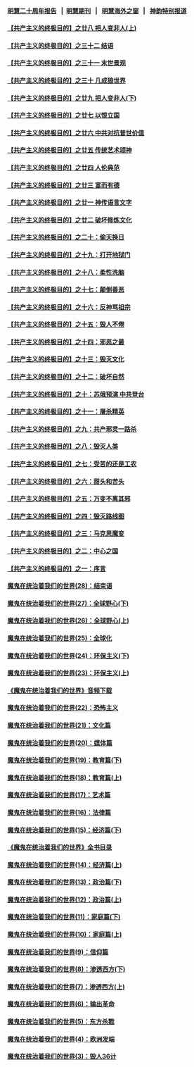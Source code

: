 #### [明慧二十周年报告](https://github.com/gfw-breaker/mh-reports/blob/master/README.md?t=07141336) &nbsp;&nbsp;|&nbsp;&nbsp;[明慧期刊](https://github.com/gfw-breaker/mh-qikan) &nbsp;&nbsp;|&nbsp;&nbsp; [明慧海外之窗](https://github.com/gfw-breaker/mh-news/blob/master/README.md?t=07141336) &nbsp;&nbsp;|&nbsp;&nbsp; [神韵特别报道](https://github.com/gfw-breaker/mh-news/blob/master/shenyun.md?t=07141336) 

#### [【共产主义的终极目的】之廿八 把人变非人(上)](../pages/nsc422/n11340492.md?t=07141336) 

#### [【共产主义的终极目的】之三十二 结语](../pages/nsc422/n11360535.md?t=07141336) 

#### [【共产主义的终极目的】之三十一 末世景观](../pages/nsc422/n11351129.md?t=07141336) 

#### [【共产主义的终极目的】之三十 几成狼世界](../pages/nsc422/n11348280.md?t=07141336) 

#### [【共产主义的终极目的】之廿九 把人变非人(下)](../pages/nsc422/n11344140.md?t=07141336) 

#### [【共产主义的终极目的】之廿七 以恨立国](../pages/nsc422/n11336944.md?t=07141336) 

#### [【共产主义的终极目的】之廿六 中共对抗普世价值](../pages/nsc422/n11324785.md?t=07141336) 

#### [【共产主义的终极目的】之廿五 传统艺术颂神](../pages/nsc422/n11296396.md?t=07141336) 

#### [【共产主义的终极目的】之廿四 人伦典范](../pages/nsc422/n11296397.md?t=07141336) 

#### [【共产主义的终极目的】之廿三 富而有德](../pages/nsc422/n11283598.md?t=07141336) 

#### [【共产主义的终极目的】之廿一 神传语言文字](../pages/nsc422/n11263265.md?t=07141336) 

#### [【共产主义的终极目的】之廿二 破坏修炼文化](../pages/nsc422/n11245728.md?t=07141336) 

#### [【共产主义的终极目的】之二十：偷天换日](../pages/nsc422/n11238846.md?t=07141336) 

#### [【共产主义的终极目的】之十九：打开地狱门](../pages/nsc422/n11206376.md?t=07141336) 

#### [【共产主义的终极目的】之十八：柔性洗脑](../pages/nsc422/n11199994.md?t=07141336) 

#### [【共产主义的终极目的】之十七：颠倒善恶](../pages/nsc422/n11179782.md?t=07141336) 

#### [【共产主义的终极目的】之十六：反神骂祖宗](../pages/nsc422/n11166798.md?t=07141336) 

#### [【共产主义的终极目的】之十五：毁人不倦](../pages/nsc422/n11166792.md?t=07141336) 

#### [【共产主义的终极目的】之十四：邪恶之最](../pages/nsc422/n11150249.md?t=07141336) 

#### [【共产主义的终极目的】之十三：毁灭文化](../pages/nsc422/n11135227.md?t=07141336) 

#### [【共产主义的终极目的】之十二：破坏自然](../pages/nsc422/n11135214.md?t=07141336) 

#### [【共产主义的终极目的】之十：苏俄预演 中共登台](../pages/nsc422/n11118424.md?t=07141336) 

#### [【共产主义的终极目的】之十一：屠杀精英](../pages/nsc422/n11118442.md?t=07141336) 

#### [【共产主义的终极目的】之九：共产邪灵一路杀](../pages/nsc422/n11114139.md?t=07141336) 

#### [【共产主义的终极目的】之八：毁灭人类](../pages/nsc422/n11108503.md?t=07141336) 

#### [【共产主义的终极目的】之七：受苦的还是工农](../pages/nsc422/n11101809.md?t=07141336) 

#### [【共产主义的终极目的】之六：甜头和苦头](../pages/nsc422/n11096971.md?t=07141336) 

#### [【共产主义的终极目的】之五：万变不离其邪](../pages/nsc422/n11091285.md?t=07141336) 

#### [【共产主义的终极目的】之四：毁灭路线图](../pages/nsc422/n11086284.md?t=07141336) 

#### [【共产主义的终极目的】之三：马克思魔变](../pages/nsc422/n11061941.md?t=07141336) 

#### [【共产主义的终极目的】之二：中心之国](../pages/nsc422/n11047728.md?t=07141336) 

#### [【共产主义的终极目的】之一：序言](../pages/nsc422/n11086077.md?t=07141336) 

#### [魔鬼在统治着我们的世界(28)：结束语](../pages/nsc422/n10936246.md?t=07141336) 

#### [魔鬼在统治着我们的世界(27)：全球野心(下)](../pages/nsc422/n10928319.md?t=07141336) 

#### [魔鬼在统治着我们的世界(26)：全球野心(上)](../pages/nsc422/n10900318.md?t=07141336) 

#### [魔鬼在统治着我们的世界(25)：全球化](../pages/nsc422/n10788205.md?t=07141336) 

#### [魔鬼在统治着我们的世界(24)：环保主义(下)](../pages/nsc422/n10695307.md?t=07141336) 

#### [魔鬼在统治着我们的世界(23)：环保主义(上)](../pages/nsc422/n10688613.md?t=07141336) 

#### [《魔鬼在统治着我们的世界》音频下载](../pages/nsc422/n10635553.md?t=07141336) 

#### [魔鬼在统治着我们的世界(22)：恐怖主义](../pages/nsc422/n10614727.md?t=07141336) 

#### [魔鬼在统治着我们的世界(21)：文化篇](../pages/nsc422/n10597706.md?t=07141336) 

#### [魔鬼在统治着我们的世界(20)：媒体篇](../pages/nsc422/n10586579.md?t=07141336) 

#### [魔鬼在统治着我们的世界(19)：教育篇(下)](../pages/nsc422/n10564808.md?t=07141336) 

#### [魔鬼在统治着我们的世界(18)：教育篇(上)](../pages/nsc422/n10526970.md?t=07141336) 

#### [魔鬼在统治着我们的世界(17)：艺术篇](../pages/nsc422/n10499093.md?t=07141336) 

#### [魔鬼在统治着我们的世界(16)：法律篇](../pages/nsc422/n10485969.md?t=07141336) 

#### [魔鬼在统治着我们的世界(15)：经济篇(下)](../pages/nsc422/n10469975.md?t=07141336) 

#### [《魔鬼在统治着我们的世界》全书目录](../pages/nsc422/n10464261.md?t=07141336) 

#### [魔鬼在统治着我们的世界(14)：经济篇(上)](../pages/nsc422/n10457370.md?t=07141336) 

#### [魔鬼在统治着我们的世界(13)：政治篇(下)](../pages/nsc422/n10448270.md?t=07141336) 

#### [魔鬼在统治着我们的世界(12)：政治篇(上)](../pages/nsc422/n10444576.md?t=07141336) 

#### [魔鬼在统治着我们的世界(11)：家庭篇(下)](../pages/nsc422/n10440961.md?t=07141336) 

#### [魔鬼在统治着我们的世界(10)：家庭篇(上)](../pages/nsc422/n10435448.md?t=07141336) 

#### [魔鬼在统治着我们的世界(9)：信仰篇](../pages/nsc422/n10432159.md?t=07141336) 

#### [魔鬼在统治着我们的世界(8)：渗透西方(下)](../pages/nsc422/n10429603.md?t=07141336) 

#### [魔鬼在统治着我们的世界(7)：渗透西方(上)](../pages/nsc422/n10426013.md?t=07141336) 

#### [魔鬼在统治着我们的世界(6)：输出革命](../pages/nsc422/n10421536.md?t=07141336) 

#### [魔鬼在统治着我们的世界(5)：东方杀戮](../pages/nsc422/n10417707.md?t=07141336) 

#### [魔鬼在统治着我们的世界(4)：欧洲发端](../pages/nsc422/n10414890.md?t=07141336) 

#### [魔鬼在统治着我们的世界(3)：毁人36计](../pages/nsc422/n10411583.md?t=07141336) 

